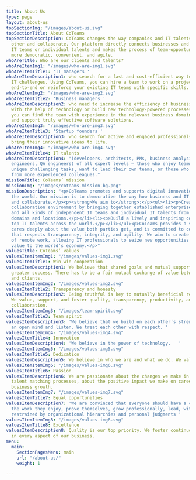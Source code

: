 ```yaml
---
title: About Us
type: page
layout: about-us
topSectionImg: "/images/about-us.svg"
topSectionTitle: About CoTeams
topSectionDescription: CoTeams changes the way companies and IT talents find each
  other and collaborate. Our platform directly connects businesses and independent
  IT teams or individual talents and makes the process of team-opportunity matching
  more democratic, convenient, and agile.
whoAreTitle: Who are our clients and talents?
whoAreItemImg1: "/images/who-are-img1.svg"
whoAreItemTitle1: 'IT managers '
whoAreItemDescription1: who search for a fast and cost-efficient way to solve their
  IT challenges. Using CoTeams, you can hire a team to work on a project/project part
  end-to-end or reinforce your existing IT teams with specific skills.
whoAreItemImg2: "/images/who-are-img2.svg"
whoAreItemTitle2: 'Business managers '
whoAreItemDescription2: who need to increase the efficiency of business processes
  with the help of technology or build new technology-powered processes. Using CoTeams,
  you can find the team with experience in the relevant business domain to plan, develop,
  and support truly effective software solutions.
whoAreItemImg3: "/images/who-are-img3.svg"
whoAreItemTitle3: 'Startup founders '
whoAreItemDescription3: who search for active and engaged professionals to quickly
  bring their innovative ideas to life.
whoAreItemImg4: "/images/who-are-img4.svg"
whoAreItemTitle4: IT talents
whoAreItemDescription4: "(developers, architects, PMs, business analysists, DevOps
  engineers, QA engineers) of all expert levels – those who enjoy teamwork and solving
  unique challenging tasks, want to lead their own teams, or those who want to learn
  from more experienced colleagues."
missionTitle: CoTeams’ mission
missionImg: "/images/coteams-mission-bg.png"
missionDescription: "<p>CoTeams promotes and supports digital innovation all over
  the world. Our mission is to democratize the way how business and IT talents meet
  and collaborate.</p><p><strong>We aim to</strong>:</p><ul><li><p>Create a dynamic
  collaboration environment by bringing together established enterprises and startups
  and all kinds of independent IT teams and individual IT talents from different IT
  domains and locations.</p></li><li><p>Build a lively and inspiring community of
  top IT talents across the world.</p></li></ul><p>CoTeams provides a safe environment,
  cares deeply about the value both parties get, and is committed to collaboration
  that respects transparency, integrity, and agility. We aim to create the future
  of remote work, allowing IT professionals to seize new opportunities and adding
  value to the world’s economy.</p>"
valuesTitle: CoTeams’ values
valuesItemItemImg1: "/images/values-img1.svg"
valuesItemTitle1: Win-win cooperation
valuesItemDescription1: We believe that shared goals and mutual support lead to a
  greater success. There has to be a fair mutual exchange of value between talents
  and clients.
valuesItemItemImg2: "/images/values-img2.svg"
valuesItemTitle2: Transparency and honesty
valuesItemDescription2: Being truthful is key to mutually beneficial relationships.
  We value, support, and foster quality, transparency, productivity, and honesty in
  collaboration.
valuesItemItemImg3: "/images/team-spirit.svg"
valuesItemTitle3: Team spirit
valuesItemDescription3: 'We believe that we build on each other’s strengths. We keep
  an open mind and listen. We treat each other with respect. '
valuesItemItemImg4: "/images/values-img4.svg"
valuesItemTitle4: Innovation
valuesItemDescription4: 'We believe in the power of technology.   '
valuesItemItemImg5: "/images/values-img5.svg"
valuesItemTitle5: Dedication
valuesItemDescription5: We believe in who we are and what we do. We value leadership
valuesItemItemImg6: "/images/values-img6.svg"
valuesItemTitle6: Passion
valuesItemDescription6: We are passionate about the changes we make in the global
  talent matching processes, about the positive impact we make on career paths and
  business growth.
valuesItemItemImg7: "/images/values-img7.svg"
valuesItemTitle7: Equal opportunities
valuesItemDescription7: 'We are convinced that everyone should have a chance to do
  the work they enjoy, prove themselves, grow professionally, lead, without being
  restrained by organizational hierarchies and personal judgments '
valuesItemItemImg8: "/images/values-img8.svg"
valuesItemTitle8: Excellence
valuesItemDescription8: Quality is our top priority. We foster continuous improvement
  in every aspect of our business.
menu:
  main:
    SectionPagesMenu: main
    url: "/about-us/"
    weight: 1

---
```

